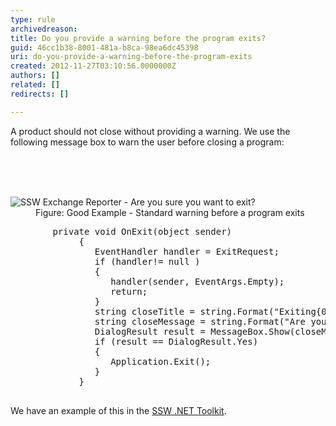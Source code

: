 ```yaml
---
type: rule
archivedreason: 
title: Do you provide a warning before the program exits?
guid: 46cc1b38-8001-481a-b8ca-98ea6dc45398
uri: do-you-provide-a-warning-before-the-program-exits
created: 2012-11-27T03:10:56.0000000Z
authors: []
related: []
redirects: []

---
```



<p>A product should not close without providing a warning. We use the following message box to warn the user before closing a program&#58;</p>
<br><excerpt class='endintro'></excerpt><br>
​<dl class="goodImage"><dt><img alt="SSW Exchange Reporter - Are you sure you want to exit?" src="http&#58;//www.ssw.com.au/ssw/Standards/Rules/Images/CloseWarning.gif" /></dt>
<dd>Figure&#58; Good Example - Standard warning before a program exits</dd></dl>
<dl class="code"><dt><pre>        private void OnExit(object sender) 
             &#123; 
                EventHandler handler = ExitRequest; 
                if (handler!= null ) 
                &#123; 
                   handler(sender, EventArgs.Empty);
                   return;
                &#125; 
                string closeTitle = string.Format(&quot;Exiting&#123;0&#125;&quot;, Application.ProductName);
                string closeMessage = string.Format(&quot;Are you sure you want to exit &#123;0&#125;&quot;, Application.ProductName);
                DialogResult result = MessageBox.Show(closeMessage,closeTitle, MessageBoxButtons.YesNo,MessageBoxIcon.Warning);
                if (result == DialogResult.Yes)
                &#123; 
                   Application.Exit();
                &#125; 
             &#125;
                        </pre></dt></dl>
<div>We have an example of this in the <a href="http&#58;//www.ssw.com.au/ssw/NETToolkit/">SSW .NET Toolkit</a>.</div>



